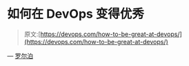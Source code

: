 # 如何在 DevOps 变得优秀

> 原文:[https://devops.com/how-to-be-great-at-devops/](https://devops.com/how-to-be-great-at-devops/)

— [罗尔泊](https://devops.com/author/breselman/)